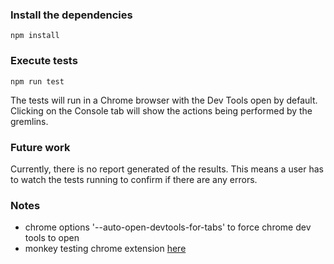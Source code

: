 ### Install the dependencies
```
npm install
```

### Execute tests
```
npm run test
```

The tests will run in a Chrome browser with the Dev Tools open by default.
Clicking on the Console tab will show the actions being performed by the gremlins.

### Future work
Currently, there is no report generated of the results.
This means a user has to watch the tests running to confirm if there are any errors.

### Notes
 - chrome options '--auto-open-devtools-for-tabs' to force chrome dev tools to open
 - monkey testing chrome extension [here](https://chrome.google.com/webstore/detail/monkey-testing/igjkbipmddlfgjmalgkfibifnknbcpak?hl=en)